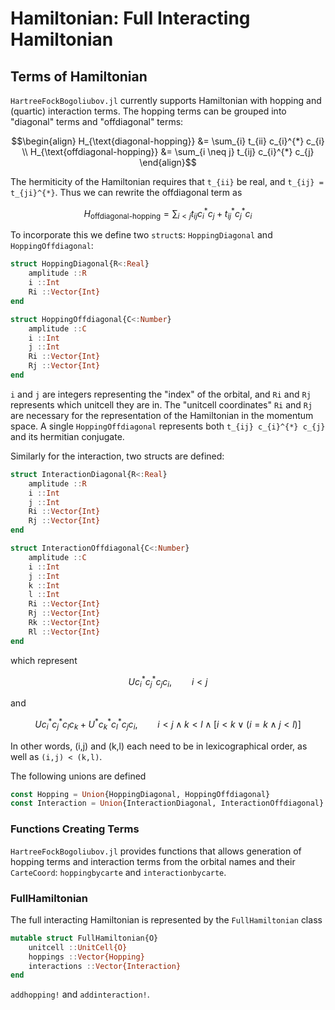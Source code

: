 # Hamiltonian: Full Interacting Hamiltonian

## Terms of Hamiltonian

`HartreeFockBogoliubov.jl` currently supports Hamiltonian with hopping and (quartic) interaction terms.
The hopping terms can be grouped into "diagonal" terms and "offdiagonal" terms:
```math
\begin{align}
H_{\text{diagonal-hopping}} &= \sum_{i} t_{ii} c_{i}^{*} c_{i} \\
H_{\text{offdiagonal-hopping}} &= \sum_{i \neq j} t_{ij} c_{i}^{*} c_{j}
\end{align}
```
The hermiticity of the Hamiltonian requires that ``t_{ii}`` be real, and ``t_{ij} = t_{ji}^{*}``. Thus we can rewrite the offdiagonal term as
```math
H_{\text{offdiagonal-hopping}} = \sum_{i \lt j} t_{ij} c_{i}^{*} c_{j} + t_{ij}^{*} c_{j}^{*} c_{i}
```
To incorporate this we define two `struct`s: `HoppingDiagonal` and `HoppingOffdiagonal`:
``` julia
struct HoppingDiagonal{R<:Real}
    amplitude ::R
    i ::Int
    Ri ::Vector{Int}
end

struct HoppingOffdiagonal{C<:Number}
    amplitude ::C
    i ::Int
    j ::Int
    Ri ::Vector{Int}
    Rj ::Vector{Int}
end
```
`i` and `j` are integers representing the "index" of the orbital, and `Ri` and `Rj` represents which unitcell they are in.
The "unitcell coordinates" `Ri` and `Rj` are necessary for the representation of the Hamiltonian in the momentum space.
A single `HoppingOffdiagonal` represents both ``t_{ij} c_{i}^{*} c_{j}`` and its hermitian conjugate.


Similarly for the interaction, two structs are defined:
```julia
struct InteractionDiagonal{R<:Real}
    amplitude ::R
    i ::Int
    j ::Int
    Ri ::Vector{Int}
    Rj ::Vector{Int}
end

struct InteractionOffdiagonal{C<:Number}
    amplitude ::C
    i ::Int
    j ::Int
    k ::Int
    l ::Int
    Ri ::Vector{Int}
    Rj ::Vector{Int}
    Rk ::Vector{Int}
    Rl ::Vector{Int}
end
```
which represent
```math
U c_{i}^{*} c_{j}^{*} c_{j} c_{i}, \qquad i \lt j
```
and
```math
U     c_{i}^{*} c_{j}^{*} c_{l} c_{k} +
U^{*} c_{k}^{*} c_{l}^{*} c_{j} c_{i}, \qquad
i \lt j \wedge k \lt l \wedge [ i \lt k \vee ( i = k \wedge j \lt l )]
```
In other words, (i,j) and (k,l) each need to be in lexicographical order, as well as
``(i,j) < (k,l)``.


The following unions are defined
```julia
const Hopping = Union{HoppingDiagonal, HoppingOffdiagonal}
const Interaction = Union{InteractionDiagonal, InteractionOffdiagonal}
```


### Functions Creating Terms

`HartreeFockBogoliubov.jl` provides functions that allows generation of hopping terms and interaction terms from the orbital names and their `CarteCoord`: `hoppingbycarte` and `interactionbycarte`.


### FullHamiltonian

The full interacting Hamiltonian is represented by the `FullHamiltonian` class
```julia
mutable struct FullHamiltonian{O}
    unitcell ::UnitCell{O}
    hoppings ::Vector{Hopping}
    interactions ::Vector{Interaction}
end
```

`addhopping!` and `addinteraction!`.
